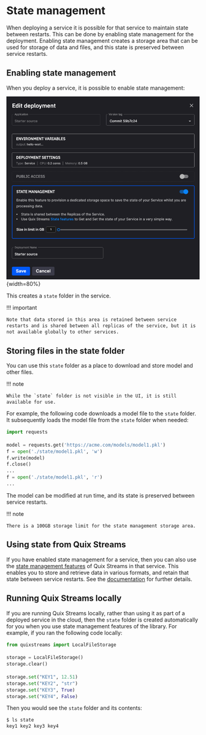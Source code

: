 # State management

When deploying a service it is possible for that service to maintain state between restarts. This can be done by enabling state management for the deployment. Enabling state management creates a storage area that can be used for storage of data and files, and this state is preserved between service restarts.

## Enabling state management

When you deploy a service, it is possible to enable state management: 

![state management](../images/how-to/state/state-management.png){width=80%}

This creates a `state` folder in the service. 

!!! important

    Note that data stored in this area is retained between service restarts and is shared between all replicas of the service, but it is not available globally to other services.

## Storing files in the state folder

You can use this `state` folder as a place to download and store model and other files. 

!!! note

    While the `state` folder is not visible in the UI, it is still available for use.

For example, the following code downloads a model file to the `state` folder. It subsequently loads the model file from the `state` folder when needed:

``` python
import requests

model = requests.get('https://acme.com/models/model1.pkl')
f = open('./state/model1.pkl', 'w')
f.write(model)
f.close()
...
f = open('./state/model1.pkl', 'r')
...
```

The model can be modified at run time, and its state is preserved between service restarts.

!!! note

    There is a 100GB storage limit for the state management storage area.

## Using state from Quix Streams

If you have enabled state management for a service, then you can also use the [state management features](https://quix.io/docs/client-library/state-management.html) of Quix Streams in that service. This enables you to store and retrieve data in various formats, and retain that state between service restarts. See the [documentation](https://quix.io/docs/client-library/state-management.html) for further details.

## Running Quix Streams locally

If you are running Quix Streams locally, rather than using it as part of a deployed service in the cloud, then the `state` folder is created automatically for you when you use state management features of the library. For example, if you ran the following code locally:

``` python
from quixstreams import LocalFileStorage

storage = LocalFileStorage()
storage.clear()

storage.set("KEY1", 12.51)
storage.set("KEY2", "str")
storage.set("KEY3", True)
storage.set("KEY4", False)
```

Then you would see the `state` folder and its contents:

```
$ ls state
key1 key2 key3 key4
```
